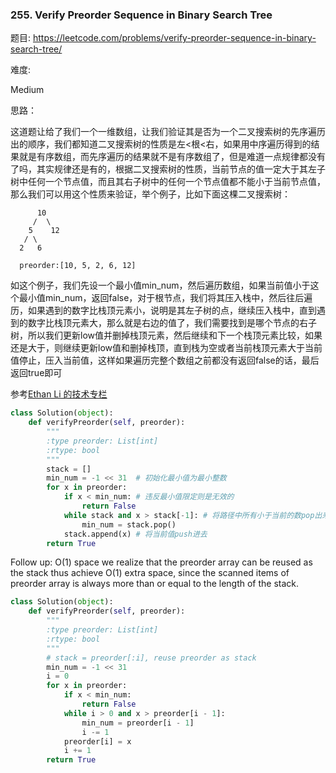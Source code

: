 ### 255. Verify Preorder Sequence in Binary Search Tree

题目:
<https://leetcode.com/problems/verify-preorder-sequence-in-binary-search-tree/>


难度:

Medium


思路：

这道题让给了我们一个一维数组，让我们验证其是否为一个二叉搜索树的先序遍历出的顺序，我们都知道二叉搜索树的性质是左<根<右，如果用中序遍历得到的结果就是有序数组，而先序遍历的结果就不是有序数组了，但是难道一点规律都没有了吗，其实规律还是有的，根据二叉搜索树的性质，当前节点的值一定大于其左子树中任何一个节点值，而且其右子树中的任何一个节点值都不能小于当前节点值，那么我们可以用这个性质来验证，举个例子，比如下面这棵二叉搜索树：
```
      10
     /  \
    5    12
   / \
  2   6
  
  preorder:[10, 5, 2, 6, 12]
```

如这个例子，我们先设一个最小值min_num，然后遍历数组，如果当前值小于这个最小值min_num，返回false，对于根节点，我们将其压入栈中，然后往后遍历，如果遇到的数字比栈顶元素小，说明是其左子树的点，继续压入栈中，直到遇到的数字比栈顶元素大，那么就是右边的值了，我们需要找到是哪个节点的右子树，所以我们更新low值并删掉栈顶元素，然后继续和下一个栈顶元素比较，如果还是大于，则继续更新low值和删掉栈顶，直到栈为空或者当前栈顶元素大于当前值停止，压入当前值，这样如果遍历完整个数组之前都没有返回false的话，最后返回true即可


参考[Ethan Li 的技术专栏](https://segmentfault.com/a/1190000003874375)
```python
class Solution(object):
    def verifyPreorder(self, preorder):
        """
        :type preorder: List[int]
        :rtype: bool
        """
        stack = []
        min_num = -1 << 31  # 初始化最小值为最小整数
        for x in preorder:
            if x < min_num: # 违反最小值限定则是无效的
                return False 
            while stack and x > stack[-1]: # 将路径中所有小于当前的数pop出来并更新最小值
                min_num = stack.pop()
            stack.append(x) # 将当前值push进去
        return True
```

Follow up: O(1) space
we realize that the preorder array can be reused as the stack thus achieve O(1) extra space, since the scanned items of preorder array is always more than or equal to the length of the stack.
```python
class Solution(object):
    def verifyPreorder(self, preorder):
        """
        :type preorder: List[int]
        :rtype: bool
        """
        # stack = preorder[:i], reuse preorder as stack
        min_num = -1 << 31
        i = 0
        for x in preorder:
            if x < min_num:
                return False
            while i > 0 and x > preorder[i - 1]:
                min_num = preorder[i - 1]
                i -= 1
            preorder[i] = x
            i += 1
        return True
```
